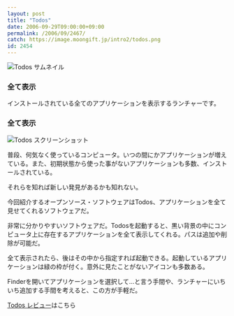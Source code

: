 ```yaml
---
layout: post
title: "Todos"
date: 2006-09-29T09:00:00+09:00
permalink: /2006/09/2467/
catch: https://image.moongift.jp/intro2/todos.png
id: 2454
---
```

 ![Todos サムネイル](https://image.moongift.jp/intro2/todos.t.png "Todos サムネイル")
  

### 全て表示
  
インストールされている全てのアプリケーションを表示するランチャーです。  
<!--more-->  

### 全て表示
  

![Todos スクリーンショット](https://image.moongift.jp/intro2/todos.png "Todos スクリーンショット")

  

普段、何気なく使っているコンピュータ。いつの間にかアプリケーションが増えている。また、初期状態から使った事がないアプリケーションも多数、インストールされている。

  

それらを知れば新しい発見があるかも知れない。

  

今回紹介するオープンソース・ソフトウェアはTodos、アプリケーションを全て見せてくれるソフトウェアだ。

  

非常に分かりやすいソフトウェアだ。Todosを起動すると、黒い背景の中にコンピュータ上に存在するアプリケーションを全て表示してくれる。パスは追加や削除が可能だ。

  

全て表示されたら、後はその中から指定すれば起動できる。起動しているアプリケーションは緑の枠が付く。意外に見たことがないアイコンも多数ある。

  

Finderを開いてアプリケーションを選択して…と言う手間や、ランチャーにいちいち追加する手間を考えると、この方が手軽だ。

  

[Todos レビュー](http://oss.moongift.jp/review/i-2468.html)はこちら

